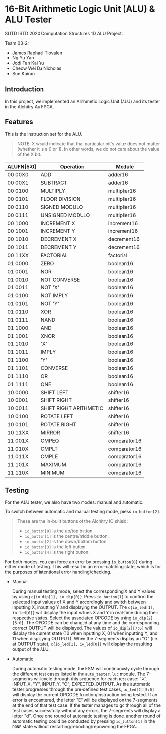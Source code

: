 # 16-Bit Arithmetic Logic Unit (ALU) & ALU Tester

SUTD ISTD 2020 Computation Structures 1D ALU Project.

Team 03-2:

- James Raphael Tiovalen
- Ng Yu Yan
- Jodi Tan Kai Yu
- Cheow Wei Da Nicholas
- Sun Kairan



## Introduction

In this project, we implemented an Arithmetic Logic Unit (ALU) and its tester in the Alchitry Au FPGA.



## Features

This is the instruction set for the ALU.

> NOTE: X would indicate that that particular bit's value does not matter (whether it is a 0 or 1). In other words, we do not care about the value of the X bit.

| ALUFN[5:0] | Operation              | Module       |
| ---------- | ---------------------- | ------------ |
| 00 00X0    | ADD                    | adder16      |
| 00 00X1    | SUBTRACT               | adder16      |
| 00 0100    | MULTIPLY               | multiplier16 |
| 00 0101    | FLOOR DIVISION         | multiplier16 |
| 00 0110    | SIGNED MODULO          | multiplier16 |
| 00 0111    | UNSIGNED MODULO        | multiplier16 |
| 00 1000    | INCREMENT X            | increment16  |
| 00 1001    | INCREMENT Y            | increment16  |
| 00 1010    | DECREMENT X            | decrement16  |
| 00 1011    | DECREMENT Y            | decrement16  |
| 00 11XX    | FACTORIAL              | factorial    |
| 01 0000    | ZERO                   | boolean16    |
| 01 0001    | NOR                    | boolean16    |
| 01 0010    | NOT CONVERSE           | boolean16    |
| 01 0011    | NOT 'X'                | boolean16    |
| 01 0100    | NOT IMPLY              | boolean16    |
| 01 0101    | NOT 'Y'                | boolean16    |
| 01 0110    | XOR                    | boolean16    |
| 01 0111    | NAND                   | boolean16    |
| 01 1000    | AND                    | boolean16    |
| 01 1001    | XNOR                   | boolean16    |
| 01 1010    | 'X'                    | boolean16    |
| 01 1011    | IMPLY                  | boolean16    |
| 01 1100    | 'Y'                    | boolean16    |
| 01 1101    | CONVERSE               | boolean16    |
| 01 1110    | OR                     | boolean16    |
| 01 1111    | ONE                    | boolean16    |
| 10 0000    | SHIFT LEFT             | shifter16    |
| 10 0001    | SHIFT RIGHT            | shifter16    |
| 10 0011    | SHIFT RIGHT ARITHMETIC | shifter16    |
| 10 0100    | ROTATE LEFT            | shifter16    |
| 10 0101    | ROTATE RIGHT           | shifter16    |
| 10 11XX    | MIRROR                 | shifter16    |
| 11 001X    | CMPEQ                  | comparator16 |
| 11 010X    | CMPLT                  | comparator16 |
| 11 011X    | CMPLE                  | comparator16 |
| 11 101X    | MAXIMUM                | comparator16 |
| 11 110X    | MINIMUM                | comparator16 |



## Testing

For the ALU tester, we also have two modes: manual and automatic.

To switch between automatic and manual testing mode, press `io_button[2]`.

> These are the in-built buttons of the Alchitry IO shield:
>
> - `io_button[0]` is the up/top button.
> - `io_button[1]` is the centre/middle button.
> - `io_button[2]` is the down/bottom button.
> - `io_button[3]` is the left button.
> - `io_button[4]` is the right button.

For both modes, you can force an error by pressing `io_button[0]` during either mode of testing. This will result in an error-catching state, which is for the purposes of intentional error handling/checking.

- Manual

  During manual testing mode, select the corresponding X and Y values by using `c{io_dip[1], io_dip[0]}`. Press `io_button[1]` to confirm the selected input values of X and Y accordingly and switch between inputting X, inputting Y and displaying the OUTPUT. The `c{io_led[1], io_led[0]}` will display the input values X and Y in real-time during their respective states. Select the associated OPCODE by using `io_dip[2][5:0]`. The OPCODE can be changed at any time and the corresponding correct OUTPUT will be displayed. The values of `io_dip[2][7:6]` will display the current state (10 when inputting X, 01 when inputting Y, and 11 when displaying OUTPUT). When the 7-segments display an "O" (i.e. at OUTPUT state), `c{io_led[1], io_led[0]}` will display the resulting output of the ALU.

- Automatic

  During automatic testing mode, the FSM will continuously cycle through the different test cases listed in the `auto_tester.luc` module. The 7-segments will cycle through this sequence for each test case: "X", INPUT_X, "Y", INPUT_Y, "O", EXPECTED_OUTPUT. As the automatic tester progresses through the pre-defined test cases, `io_led[2][5:0]` will display the current OPCODE function/instruction being tested. If an error is encountered, the letter "E" will be displayed on the 7-segments at the end of that test case. If the tester manages to go through all of the test cases successfully without any errors, the 7-segments will display a letter "d". Once one round of automatic testing is done, another round of automatic testing could be conducted by pressing `io_button[1]` in the `DONE` state without restarting/rebooting/repowering the FPGA.